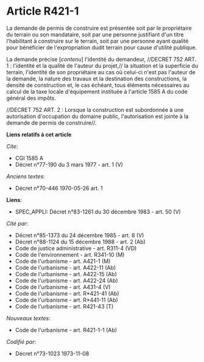 # Article R421-1

La demande de permis de construire est présentée soit par le propriétaire du terrain ou son mandataire, soit par une personne
justifiant d'un titre l'habilitant à construire sur le terrain, soit par une personne ayant qualité pour bénéficier de
l'expropriation dudit terrain pour cause d'utilité publique.

La demande précise [*contenu*] l'identité du demandeur, //DECRET 752 ART. 1 : l'identité et la qualité de l'auteur du
projet,// la situation et la superficie du terrain, l'identité de son propriétaire au cas où celui-ci n'est pas l'auteur de
la demande, la nature des travaux et la destination des constructions, la densité de construction et, le cas échéant, tous
éléments nécessaires au calcul de la taxe locale d'équipement instituée à l'article 1585 A du code général des impôts.

//DECRET 752 ART. 2 : Lorsque la construction est subordonnée à une autorisation d'occupation du domaine public,
l'autorisation est jointe à la demande de permis de construire//.

**Liens relatifs à cet article**

_Cite_:

  - CGI 1585 A
  - Décret n°77-190 du 3 mars 1977 - art. 1 (V)

_Anciens textes_:

  - Décret n°70-446 1970-05-26 art. 1

**Liens**:

  - SPEC_APPLI: Décret n°83-1261 du 30 décembre 1983 - art. 50 (V)

_Cité par_:

  - Décret n°85-1373 du 24 décembre 1985 - art. 8 (V)
  - Décret n°88-1124 du 15 décembre 1988 - art. 2 (Ab)
  - Code de justice administrative - art. R311-4 (VD)
  - Code de l'environnement - art. R341-10 (M)
  - Code de l'urbanisme - art. A421-1 (M)
  - Code de l'urbanisme - art. A422-11 (Ab)
  - Code de l'urbanisme - art. A422-15 (Ab)
  - Code de l'urbanisme - art. A422-24 (Ab)
  - Code de l'urbanisme - art. A431-4 (V)
  - Code de l'urbanisme - art. R*421-41 (Ab)
  - Code de l'urbanisme - art. R*441-11 (Ab)
  - Code de l'urbanisme - art. R421-43 (T)

_Nouveaux textes_:

  - Code de l'urbanisme - art. R421-1-1 (Ab)

_Codifié par_:

  - Décret n°73-1023 1973-11-08
